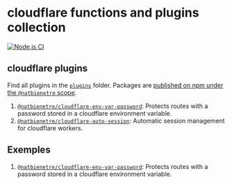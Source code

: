 # cloudflare functions and plugins collection

[![Node.js CI](https://github.com/natbienetre/cloudflare-functions/actions/workflows/test.yml/badge.svg)](https://github.com/natbienetre/cloudflare-functions/actions/workflows/test.yml)

## cloudflare plugins

Find all plugins in the [`plugins`](./plugins/) folder.
Packages are [published on npm under the `@natbienetre` scope](https://www.npmjs.com/org/natbienetre).

1. [`@natbienetre/cloudflare-env-var-password`](./plugins/cloudflare-env-var-password/): Protects routes with a password stored in a cloudflare environment variable.
1. [`@natbienetre/cloudflare-auto-session`](./plugins/auto-session/): Automatic session management for cloudflare workers.

## Exemples

1. [`@natbienetre/cloudflare-env-var-password`](./examples/cloudflare-env-var-password/): Protects routes with a password stored in a cloudflare environment variable.
